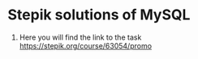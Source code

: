# Stepik solutions of MySQL

1) Here you will find the link to the task https://stepik.org/course/63054/promo